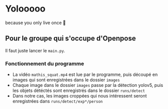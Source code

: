 # Yolooooo

because you only live once 🧀

## Pour le groupe qui s'occupe d'Openpose

Il faut juste lancer le `main.py`.

### Fonctionnement du programme

- La vidéo `mathis_squat.mp4` est lue par le programme, puis découpé en images qui sont enregistrées dans le dossier `images`
- Chaque image dans le dossier `images` passe par la détection yolov5, puis les objets détéctés sont enregistrés dans le dossier `runs/detect`
- Dans notre cas, les images croppées qui nous intéressent seront enregistrées dans `runs/detect/exp*/person`